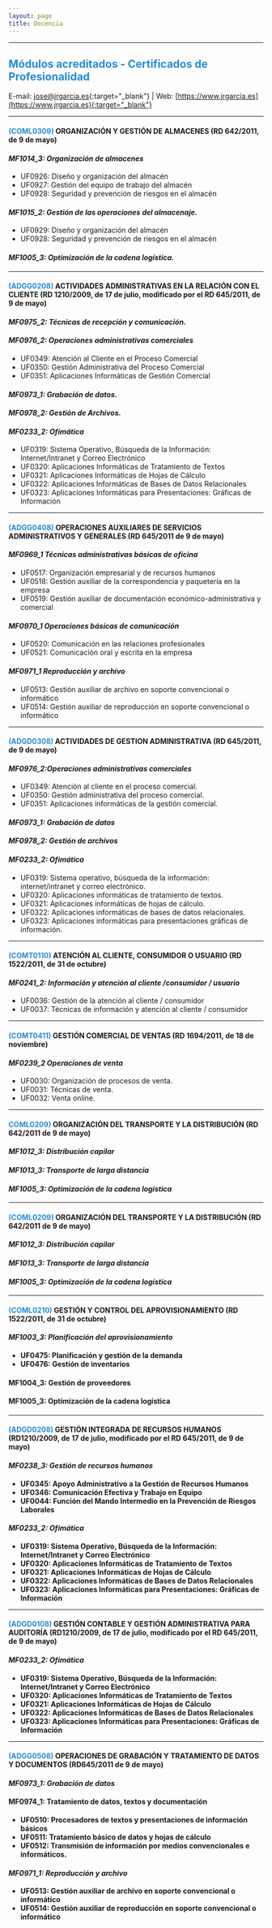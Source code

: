 ```yaml
---
layout: page
title: Docencia
---
```


<hr size="5px" color="#268BD4" />

<p><h2><span style="color:#268BD4">Módulos acreditados - Certificados de Profesionalidad</span></h2></p>

E-mail: [jose@jrgarcia.es](mailto:jose@jrgarcia.es){:target="_blank"} | Web: [https://www.jrgarcia.es](https://www.jrgarcia.es){:target="_blank"}  

<hr size="5px" color="#268BD4" />

<h4><b><span style="color: #268BD4;">(COML0309)</span> ORGANIZACIÓN Y GESTIÓN DE ALMACENES (RD 642/2011, de 9 de mayo) </b></h4>
<h4><i><b>MF1014_3: Organización de almacenes </b></i></h4>
<ul>
 	<li>UF0926: Diseño y organización del almacén</li>
 	<li>UF0927: Gestión del equipo de trabajo del almacén</li>
 	<li>UF0928: Seguridad y prevención de riesgos en el almacén</li>
</ul>
<h4><i><b>MF1015_2: Gestión de las operaciones del almacenaje. </b></i></h4>
<ul>
 	<li>UF0929: Diseño y organización del almacén</li>
 	<li>UF0928: Seguridad y prevención de riesgos en el almacén</li>
 	
</ul>
<h4><i><b>MF1005_3: Optimización de la cadena logística. </b></i></h4>

<hr size="5px" color="#268BD4" />
<h4><b><span style="color: #268BD4;">(ADGG0208)</span> ACTIVIDADES ADMINISTRATIVAS EN LA RELACIÓN CON EL CLIENTE (RD 1210/2009, de 17 de julio, modificado por el RD 645/2011, de 9 de mayo) </b></h4>
<h4><i><b>MF0975_2: Técnicas de recepción y comunicación. </b></i></h4>
<h4><i><b>MF0976_2: Operaciones administrativas comerciales </b></i></h4>
<ul>
 	<li>UF0349: Atención al Cliente en el Proceso Comercial</li>
 	<li>UF0350: Gestión Administrativa del Proceso Comercial</li>
 	<li>UF0351: Aplicaciones Informáticas de Gestión Comercial</li>
</ul>
<h4><i><b>MF0973_1: Grabación de datos. </b></i></h4>
<h4><i><b>MF0978_2: Gestión de Archivos. </b></i></h4>
<h4><i><b>MF0233_2: Ofimática </b></i></h4>
<ul>
 	<li>UF0319: Sistema Operativo, Búsqueda de la Información: Internet/Intranet y Correo Electrónico</li>
 	<li>UF0320: Aplicaciones Informáticas de Tratamiento de Textos</li>
 	<li>UF0321: Aplicaciones Informáticas de Hojas de Cálculo</li>
 	<li>UF0322: Aplicaciones Informáticas de Bases de Datos Relacionales</li>
 	<li>UF0323: Aplicaciones Informáticas para Presentaciones: Gráficas de Información</li>
</ul>

<hr size="5px" color="#268BD4" />

<h4><b><span style="color: #268BD4;">(ADGG0408)</span> OPERACIONES AUXILIARES DE SERVICIOS ADMINISTRATIVOS Y GENERALES (RD 645/2011 de 9 de mayo) </b></h4>
<h4><i><b>MF0969_1 Técnicas administrativas básicas de oficina </b></i></h4>
<ul>
 	<li>UF0517: Organización empresarial y de recursos humanos</li>
 	<li>UF0518: Gestión auxiliar de la correspondencia y paquetería en la empresa</li>
 	<li>UF0519: Gestión auxiliar de documentación económico-administrativa y comercial</li>
</ul>
<h4><i><b>MF0970_1 Operaciones básicas de comunicación </b></i></h4>
<ul>
 	<li>UF0520: Comunicación en las relaciones profesionales</li>
 	<li>UF0521: Comunicación oral y escrita en la empresa</li>
</ul>
<h4><i><b>MF0971_1 Reproducción y archivo</b></i></h4>
<ul>
 	<li>UF0513: Gestión auxiliar de archivo en soporte convencional o informático</li>
 	<li>UF0514: Gestión auxiliar de reproducción en soporte convencional o informático</li>
</ul>

<hr size="5px" color="#268BD4" />
<h4><b><span style="color: #268BD4;">(ADGD0308)</span> ACTIVIDADES DE GESTION ADMINISTRATIVA (RD 645/2011, de 9 de mayo) </b></h4>
<h4><i><b>MF0976_2:Operaciones administrativas comerciales </b></i></h4>
<ul>
 	<li>UF0349: Atención al cliente en el proceso comercial.</li>
 	<li>UF0350: Gestión administrativa del proceso comercial.</li>
 	<li>UF0351: Aplicaciones informáticas de la gestión comercial.</li>
</ul>
<h4><i><b>MF0973_1: Grabación de datos </b></i></h4>
<h4><i><b>MF0978_2: Gestión de archivos </b></i></h4>
<h4><i><b>MF0233_2: Ofimática </b></i></h4>
<ul>
 	<li>UF0319: Sistema operativo, búsqueda de la información: internet/intranet y correo electrónico.</li>
 	<li>UF0320: Aplicaciones informáticas de tratamiento de textos.</li>
 	<li>UF0321: Aplicaciones informáticas de hojas de cálculo.</li>
 	<li>UF0322: Aplicaciones informáticas de bases de datos relacionales.</li>
 	<li>UF0323: Aplicaciones informáticas para presentaciones gráficas de información.</li>
</ul>

<hr size="5px" color="#268BD4" />
<h4><b><span style="color: #268BD4;">(COMT0110)</span> ATENCIÓN AL CLIENTE, CONSUMIDOR O USUARIO (RD 1522/2011, de 31 de octubre) </b></h4>
<h4><i><b>MF0241_2: Información y atención al cliente /consumidor / usuario</b></i></h4>
<ul>
 	<li>UF0036: Gestión de la atención al cliente / consumidor</li>
 	<li>UF0037: Técnicas de información y atención al cliente / consumidor<b> </b></li>
</ul>

<hr size="5px" color="#268BD4" />
<h4><b><span style="color: #268BD4;">(COMT0411)</span> GESTIÓN COMERCIAL DE VENTAS (RD 1694/2011, de 18 de noviembre) </b></h4>
<h4><i><b>MF0239_2 Operaciones de venta </b></i></h4>
<ul>
 	<li>UF0030: Organización de procesos de venta.</li>
 	<li>UF0031: Técnicas de venta.</li>
 	<li>UF0032: Venta online.</li>
</ul>

<hr size="5px" color="#268BD4" />
<h4><b><span style="color: #268BD4;">COML0209)</span> ORGANIZACIÓN DEL TRANSPORTE Y LA DISTRIBUCIÓN (RD 642/2011 de 9 de mayo) </b></h4>
<h4><i><b>MF1012_3: Distribución capilar </b></i></h4>
<ul>

</ul>

<h4><i><b>MF1013_3: Transporte de larga distancia </b></i></h4>
<ul>

</ul>

<h4><i><b>MF1005_3: Optimización de la cadena logística </b></i></h4>
<ul>

</ul>


<hr size="5px" color="#268BD4" />
<h4><b><span style="color: #268BD4;">(COML0209)</span> ORGANIZACIÓN DEL TRANSPORTE Y LA DISTRIBUCIÓN (RD 642/2011 de 9 de mayo) <b></h4>
<h4><i><b>MF1012_3: Distribución capilar </b></i></h4>
<ul>
</ul>
<h4><i><b>MF1013_3: Transporte de larga distancia </b></i></h4>
<ul>
</ul>
<h4><i><b>MF1005_3: Optimización de la cadena logística </b></i></h4>
<ul>
</ul>

<hr size="5px" color="#268BD4" />
<h4><b><span style="color: #268BD4;">(COML0210)</span> GESTIÓN Y CONTROL DEL APROVISIONAMIENTO (RD 1522/2011, de 31 de octubre) <b></h4>

<h4><i><b>MF1003_3: Planificación del aprovisionamiento</b></i></h4>

<ul>
 	<li>UF0475: Planificación y gestión de la demanda</li>
 	<li>UF0476: Gestión de inventarios</li>
</ul>

<h4></i><b> MF1004_3: Gestión de proveedores </b></i></h4>

<h4></i><b> MF1005_3: Optimización de la cadena logística </b></i></h4>

</div>

<hr size="5px" color="#268BD4" />
<h4><b><span style="color: #268BD4;">(ADGD0208)</span> GESTIÓN INTEGRADA DE RECURSOS HUMANOS (RD1210/2009, de 17 de julio, modificado por el RD 645/2011, de 9 de mayo) </b></h4>
<h4><i><b>MF0238_3: Gestión de recursos humanos </b></i></h4>
<ul>
 	<li>UF0345: Apoyo Administrativo a la Gestión de Recursos Humanos</li>
 	<li>UF0346: Comunicación Efectiva y Trabajo en Equipo</li>
 	<li>UF0044: Función del Mando Intermedio en la Prevención de Riesgos Laborales</li>
</ul>
<h4><i><b>MF0233_2: Ofimática </b></i></h4>
<ul>
 	<li>UF0319: Sistema Operativo, Búsqueda de la Información: Internet/Intranet y Correo Electrónico</li>
 	<li>UF0320: Aplicaciones Informáticas de Tratamiento de Textos</li>
 	<li>UF0321: Aplicaciones Informáticas de Hojas de Cálculo</li>
 	<li>UF0322: Aplicaciones Informáticas de Bases de Datos Relacionales</li>
 	<li>UF0323: Aplicaciones Informáticas para Presentaciones: Gráficas de Información</li>
</ul>

<hr size="5px" color="#268BD4" />
<h4><b><span style="color: #268BD4;">(ADGD0108)</span> GESTIÓN CONTABLE Y GESTIÓN ADMINISTRATIVA PARA AUDITORÍA (RD1210/2009, de 17 de julio, modificado por el RD 645/2011, de 9 de mayo) </b></h4>
<h4><i><b>MF0233_2: Ofimática </b></i></h4>
<ul>
 	<li>UF0319: Sistema Operativo, Búsqueda de la Información: Internet/Intranet y Correo Electrónico</li>
 	<li>UF0320: Aplicaciones Informáticas de Tratamiento de Textos</li>
 	<li>UF0321: Aplicaciones Informáticas de Hojas de Cálculo</li>
 	<li>UF0322: Aplicaciones Informáticas de Bases de Datos Relacionales</li>
 	<li>UF0323: Aplicaciones Informáticas para Presentaciones: Gráficas de Información</li>
</ul>

<hr size="5px" color="#268BD4" />
<h4><b><span style="color: #268BD4;">(ADGG0508)</span> OPERACIONES DE GRABACIÓN Y TRATAMIENTO DE DATOS Y DOCUMENTOS (RD645/2011 de 9 de mayo) </b></h4>
<h4><i><b>MF0973_1: Grabación de datos </b></i></h4>
<h4><b>MF0974_1: Tratamiento de datos, textos y documentación </b></h4>
<ul>
 	<li>UF0510: Procesadores de textos y presentaciones de información básicos</li>
 	<li>UF0511: Tratamiento básico de datos y hojas de cálculo</li>
 	<li>UF0512: Transmisión de información por medios convencionales e informáticos.</li>
</ul>
<h4><i><b>MF0971_1: Reproducción y archivo </b></i></h4>
<ul>
 	<li>UF0513: Gestión auxiliar de archivo en soporte convencional o informático</li>
 	<li>UF0514: Gestión auxiliar de reproducción en soporte convencional o informático</li>
</ul>